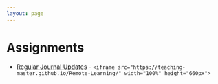 ```yaml
---
layout: page
---
```


# Assignments

* [Regular Journal Updates](regular-journal-updates.md) - ```<iframe src="https://teaching-master.github.io/Remote-Learning/" width="100%" height="660px">```

<!-- Pull in repostitory-scope variables from _data/page.yml -->
